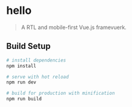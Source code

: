 # hello

> A RTL and mobile-first Vue.js framevuerk.

## Build Setup

``` bash
# install dependencies
npm install

# serve with hot reload
npm run dev

# build for production with minification
npm run build
```
